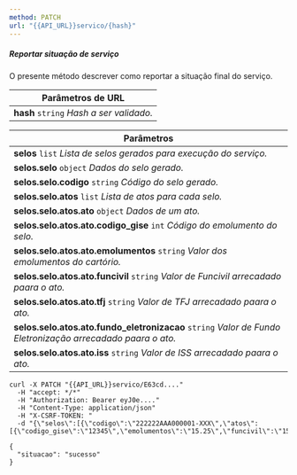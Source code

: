 ```yaml
---
method: PATCH
url: "{{API_URL}}servico/{hash}"
---
```


##### Reportar situação de serviço

O presente método descrever como reportar a situação final do serviço.

| **Parâmetros de URL**                    |
|------------------------------------------|
| **hash** `string` *Hash a ser validado.* |

| **Parâmetros**                                                                                               |
|--------------------------------------------------------------------------------------------------------------|
| **selos** `list` *Lista de selos gerados para execução do serviço.*                                          |
| **selos.selo** `object` *Dados do selo gerado.*                                                              |
| **selos.selo.codigo** `string` *Código do selo gerado.*                                                      |
| **selos.selo.atos** `list` *Lista de atos para cada selo.*                                                   |
| **selos.selo.atos.ato** `object` *Dados de um ato.*                                                          |
| **selos.selo.atos.ato.codigo_gise** `int` *Código do emolumento do selo.*                                    |
| **selos.selo.atos.ato.emolumentos** `string` *Valor dos emolumentos do cartório.*                            |
| **selos.selo.atos.ato.funcivil** `string` *Valor de Funcivil arrecadado paara o ato.*                        |
| **selos.selo.atos.ato.tfj** `string` *Valor de TFJ arrecadado paara o ato.*                                  |
| **selos.selo.atos.ato.fundo_eletronizacao** `string` *Valor de Fundo Eletronização arrecadado paara o ato.*  |
| **selos.selo.atos.ato.iss** `string` *Valor de ISS arrecadado paara o ato.*                                  |


```request:curl
curl -X PATCH "{{API_URL}}servico/E63cd...." 
  -H "accept: */*" 
  -H "Authorization: Bearer eyJ0e...." 
  -H "Content-Type: application/json" 
  -H "X-CSRF-TOKEN: " 
  -d "{\"selos\":[{\"codigo\":\"222222AAA000001-XXX\",\"atos\":[{\"codigo_gise\":\"12345\",\"emolumentos\":\"15.25\",\"funcivil\":\"15.25\",\"tfj\":\"15.25\",\"fundo_eletronizacao\":\"15.25\",\"iss\":\"15.25\"}]}]}"
```

```response:200
{
  "situacao": "sucesso"
}
```